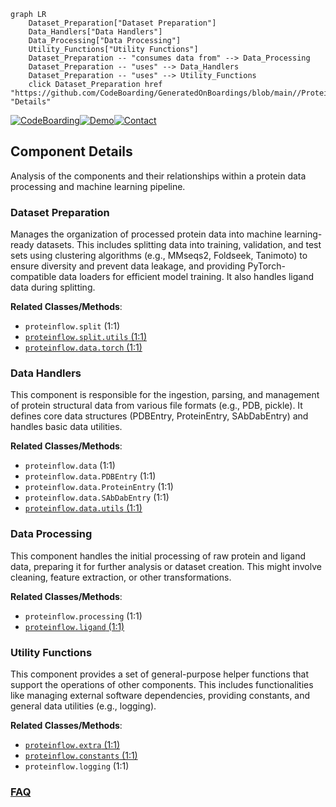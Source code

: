```mermaid
graph LR
    Dataset_Preparation["Dataset Preparation"]
    Data_Handlers["Data Handlers"]
    Data_Processing["Data Processing"]
    Utility_Functions["Utility Functions"]
    Dataset_Preparation -- "consumes data from" --> Data_Processing
    Dataset_Preparation -- "uses" --> Data_Handlers
    Dataset_Preparation -- "uses" --> Utility_Functions
    click Dataset_Preparation href "https://github.com/CodeBoarding/GeneratedOnBoardings/blob/main//ProteinFlow/Dataset_Preparation.md" "Details"
```
[![CodeBoarding](https://img.shields.io/badge/Generated%20by-CodeBoarding-9cf?style=flat-square)](https://github.com/CodeBoarding/GeneratedOnBoardings)[![Demo](https://img.shields.io/badge/Try%20our-Demo-blue?style=flat-square)](https://www.codeboarding.org/demo)[![Contact](https://img.shields.io/badge/Contact%20us%20-%20contact@codeboarding.org-lightgrey?style=flat-square)](mailto:contact@codeboarding.org)

## Component Details

Analysis of the components and their relationships within a protein data processing and machine learning pipeline.

### Dataset Preparation
Manages the organization of processed protein data into machine learning-ready datasets. This includes splitting data into training, validation, and test sets using clustering algorithms (e.g., MMseqs2, Foldseek, Tanimoto) to ensure diversity and prevent data leakage, and providing PyTorch-compatible data loaders for efficient model training. It also handles ligand data during splitting.


**Related Classes/Methods**:

- `proteinflow.split` (1:1)
- <a href="https://github.com/adaptyvbio/ProteinFlow/blob/master/proteinflow/split/utils.py#L1-L1" target="_blank" rel="noopener noreferrer">`proteinflow.split.utils` (1:1)</a>
- <a href="https://github.com/adaptyvbio/ProteinFlow/blob/master/proteinflow/data/torch.py#L1-L1" target="_blank" rel="noopener noreferrer">`proteinflow.data.torch` (1:1)</a>


### Data Handlers
This component is responsible for the ingestion, parsing, and management of protein structural data from various file formats (e.g., PDB, pickle). It defines core data structures (PDBEntry, ProteinEntry, SAbDabEntry) and handles basic data utilities.


**Related Classes/Methods**:

- `proteinflow.data` (1:1)
- `proteinflow.data.PDBEntry` (1:1)
- `proteinflow.data.ProteinEntry` (1:1)
- `proteinflow.data.SAbDabEntry` (1:1)
- <a href="https://github.com/adaptyvbio/ProteinFlow/blob/master/proteinflow/data/utils.py#L1-L1" target="_blank" rel="noopener noreferrer">`proteinflow.data.utils` (1:1)</a>


### Data Processing
This component handles the initial processing of raw protein and ligand data, preparing it for further analysis or dataset creation. This might involve cleaning, feature extraction, or other transformations.


**Related Classes/Methods**:

- `proteinflow.processing` (1:1)
- <a href="https://github.com/adaptyvbio/ProteinFlow/blob/master/proteinflow/ligand.py#L1-L1" target="_blank" rel="noopener noreferrer">`proteinflow.ligand` (1:1)</a>


### Utility Functions
This component provides a set of general-purpose helper functions that support the operations of other components. This includes functionalities like managing external software dependencies, providing constants, and general data utilities (e.g., logging).


**Related Classes/Methods**:

- <a href="https://github.com/adaptyvbio/ProteinFlow/blob/master/proteinflow/extra.py#L1-L1" target="_blank" rel="noopener noreferrer">`proteinflow.extra` (1:1)</a>
- <a href="https://github.com/adaptyvbio/ProteinFlow/blob/master/proteinflow/constants.py#L1-L1" target="_blank" rel="noopener noreferrer">`proteinflow.constants` (1:1)</a>
- `proteinflow.logging` (1:1)




### [FAQ](https://github.com/CodeBoarding/GeneratedOnBoardings/tree/main?tab=readme-ov-file#faq)